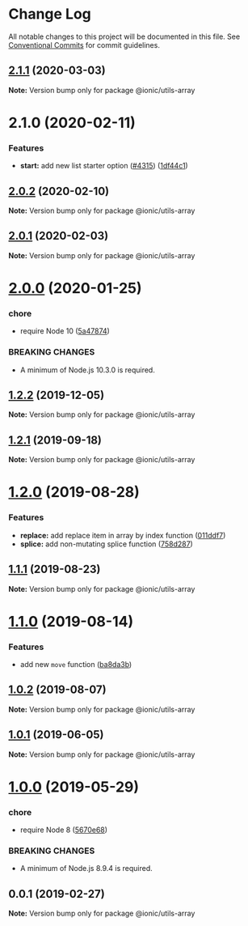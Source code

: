 # Change Log

All notable changes to this project will be documented in this file.
See [Conventional Commits](https://conventionalcommits.org) for commit guidelines.

## [2.1.1](https://github.com/ionic-team/ionic-cli/compare/@ionic/utils-array@2.1.0...@ionic/utils-array@2.1.1) (2020-03-03)

**Note:** Version bump only for package @ionic/utils-array





# 2.1.0 (2020-02-11)


### Features

* **start:** add new list starter option ([#4315](https://github.com/ionic-team/ionic-cli/issues/4315)) ([1df44c1](https://github.com/ionic-team/ionic-cli/commit/1df44c1591f37b89f2b672857740edd6cb2aea67))





## [2.0.2](https://github.com/ionic-team/ionic-cli/compare/@ionic/utils-array@2.0.1...@ionic/utils-array@2.0.2) (2020-02-10)

**Note:** Version bump only for package @ionic/utils-array





## [2.0.1](https://github.com/ionic-team/ionic-cli/compare/@ionic/utils-array@2.0.0...@ionic/utils-array@2.0.1) (2020-02-03)

**Note:** Version bump only for package @ionic/utils-array





# [2.0.0](https://github.com/ionic-team/ionic-cli/compare/@ionic/utils-array@1.2.2...@ionic/utils-array@2.0.0) (2020-01-25)


### chore

* require Node 10 ([5a47874](https://github.com/ionic-team/ionic-cli/commit/5a478746c074207b6dc96aa8771f04a606deb1ef))


### BREAKING CHANGES

* A minimum of Node.js 10.3.0 is required.





## [1.2.2](https://github.com/ionic-team/ionic-cli/compare/@ionic/utils-array@1.2.1...@ionic/utils-array@1.2.2) (2019-12-05)

**Note:** Version bump only for package @ionic/utils-array





## [1.2.1](https://github.com/ionic-team/ionic-cli/compare/@ionic/utils-array@1.2.0...@ionic/utils-array@1.2.1) (2019-09-18)

**Note:** Version bump only for package @ionic/utils-array





# [1.2.0](https://github.com/ionic-team/ionic-cli/compare/@ionic/utils-array@1.1.1...@ionic/utils-array@1.2.0) (2019-08-28)


### Features

* **replace:** add replace item in array by index function ([011ddf7](https://github.com/ionic-team/ionic-cli/commit/011ddf7))
* **splice:** add non-mutating splice function ([758d287](https://github.com/ionic-team/ionic-cli/commit/758d287))





## [1.1.1](https://github.com/ionic-team/ionic-cli/compare/@ionic/utils-array@1.1.0...@ionic/utils-array@1.1.1) (2019-08-23)

**Note:** Version bump only for package @ionic/utils-array





# [1.1.0](https://github.com/ionic-team/ionic-cli/compare/@ionic/utils-array@1.0.2...@ionic/utils-array@1.1.0) (2019-08-14)


### Features

* add new `move` function ([ba8da3b](https://github.com/ionic-team/ionic-cli/commit/ba8da3b))





## [1.0.2](https://github.com/ionic-team/ionic-cli/compare/@ionic/utils-array@1.0.1...@ionic/utils-array@1.0.2) (2019-08-07)

**Note:** Version bump only for package @ionic/utils-array





## [1.0.1](https://github.com/ionic-team/ionic-cli/compare/@ionic/utils-array@1.0.0...@ionic/utils-array@1.0.1) (2019-06-05)

**Note:** Version bump only for package @ionic/utils-array





# [1.0.0](https://github.com/ionic-team/ionic-cli/compare/@ionic/utils-array@0.0.1...@ionic/utils-array@1.0.0) (2019-05-29)


### chore

* require Node 8 ([5670e68](https://github.com/ionic-team/ionic-cli/commit/5670e68))


### BREAKING CHANGES

* A minimum of Node.js 8.9.4 is required.





<a name="0.0.1"></a>
## 0.0.1 (2019-02-27)




**Note:** Version bump only for package @ionic/utils-array
